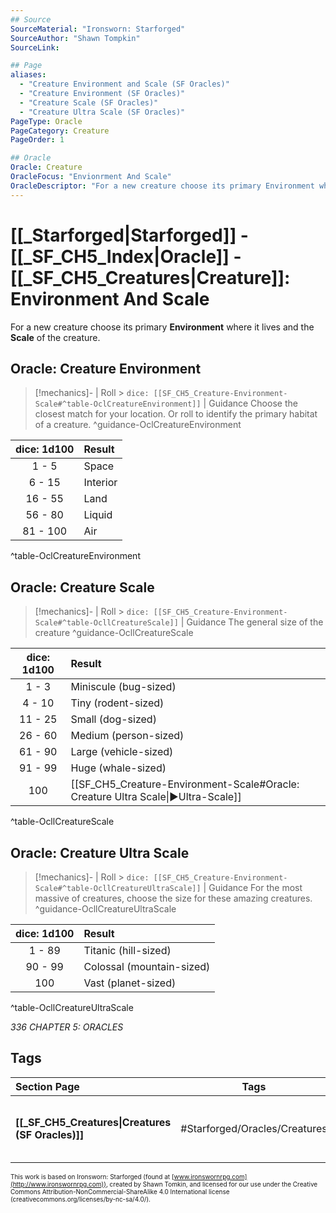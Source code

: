 ```yaml
---
## Source
SourceMaterial: "Ironsworn: Starforged"
SourceAuthor: "Shawn Tompkin"
SourceLink: 

## Page
aliases:
  - "Creature Environment and Scale (SF Oracles)"
  - "Creature Environment (SF Oracles)"
  - "Creature Scale (SF Oracles)"
  - "Creature Ultra Scale (SF Oracles)"
PageType: Oracle
PageCategory: Creature
PageOrder: 1

## Oracle
Oracle: Creature
OracleFocus: "Envionrment And Scale"
OracleDescriptor: "For a new creature choose its primary Environment where it lives and the Scale  of the creature."
---
```

 # [[_Starforged|Starforged]] - [[_SF_CH5_Index|Oracle]] - [[_SF_CH5_Creatures|Creature]]: Environment And Scale
For a new creature choose its primary **Environment** where it lives and the **Scale** of the creature.

## Oracle: Creature Environment
 > [!mechanics]- | Roll > `dice: [[SF_CH5_Creature-Environment-Scale#^table-OclCreatureEnvironment]]` | Guidance
> Choose the closest match for your location. Or roll to identify the primary habitat of a creature. ^guidance-OclCreatureEnvironment

| dice: 1d100 | Result |
|:---:|:--- |
| 1 - 5 | Space |
| 6 - 15 | Interior |
| 16 - 55 | Land |
| 56 - 80 | Liquid |
| 81 - 100 | Air |
^table-OclCreatureEnvironment

## Oracle: Creature Scale
> [!mechanics]- | Roll > `dice: [[SF_CH5_Creature-Environment-Scale#^table-OcllCreatureScale]]` | Guidance
> The general size of the creature ^guidance-OcllCreatureScale

| dice: 1d100 | Result |
|:---:|:--- |
| 1 - 3 | Miniscule (bug-sized) |
| 4 - 10 | Tiny (rodent-sized) |
| 11 - 25 | Small (dog-sized) |
| 26 - 60 | Medium (person-sized) |
| 61 - 90 | Large (vehicle-sized) |
| 91 - 99 | Huge (whale-sized) |
| 100 | [[SF_CH5_Creature-Environment-Scale#Oracle: Creature Ultra Scale\|▶Ultra-Scale]] |
^table-OcllCreatureScale

## Oracle: Creature Ultra Scale
> [!mechanics]- | Roll > `dice: [[SF_CH5_Creature-Environment-Scale#^table-OcllCreatureUltraScale]]` | Guidance
> For the most massive of creatures, choose the size for these amazing creatures. ^guidance-OcllCreatureUltraScale

| dice: 1d100 | Result |
|:---:|:--- |
| 1 - 89 | Titanic (hill-sized) |
| 90 - 99 | Colossal (mountain-sized) |
| 100 | Vast (planet-sized) |
^table-OcllCreatureUltraScale

*336 CHAPTER 5: ORACLES*

## Tags
| Section Page | Tags | Next Page |
|:--- |:---:| ---:|
| **[[_SF_CH5_Creatures\|Creatures (SF Oracles)]]** | #Starforged/Oracles/Creatures | **[[SF_CH5_Creature-Basic Form\|Creature Basic Form (SF Oracles)]]** |

<font size=-2>This work is based on Ironsworn: Starforged (found at [www.ironswornrpg.com](http://www.ironswornrpg.com)), created by Shawn Tomkin, and licensed for our use under the Creative Commons Attribution-NonCommercial-ShareAlike 4.0 International license  (creativecommons.org/licenses/by-nc-sa/4.0/).</font>